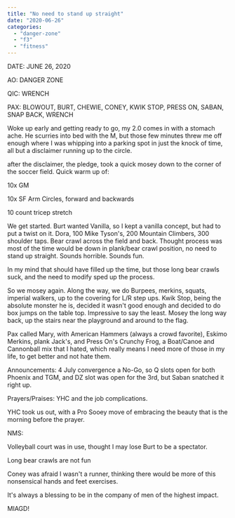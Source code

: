 ```yaml
---
title: "No need to stand up straight"
date: "2020-06-26"
categories: 
  - "danger-zone"
  - "f3"
  - "fitness"
---
```


DATE: JUNE 26, 2020

AO: DANGER ZONE

QIC: WRENCH

PAX: BLOWOUT, BURT, CHEWIE, CONEY, KWIK STOP, PRESS ON, SABAN, SNAP BACK, WRENCH

Woke up early and getting ready to go, my 2.0 comes in with a stomach ache. He scurries into bed with the M, but those few minutes threw me off enough where I was whipping into a parking spot in just the knock of time, all but a disclaimer running up to the circle.

after the disclaimer, the pledge, took a quick mosey down to the corner of the soccer field. Quick warm up of:

10x GM

10x SF Arm Circles, forward and backwards

10 count tricep stretch

We get started. Burt wanted Vanilla, so I kept a vanilla concept, but had to put a twist on it. Dora, 100 Mike Tyson's, 200 Mountain Climbers, 300 shoulder taps. Bear crawl across the field and back. Thought process was most of the time would be down in plank/bear crawl position, no need to stand up straight. Sounds horrible. Sounds fun.

In my mind that should have filled up the time, but those long bear crawls suck, and the need to modify sped up the process.

So we mosey again. Along the way, we do Burpees, merkins, squats, imperial walkers, up to the covering for L/R step ups. Kwik Stop, being the absolute monster he is, decided it wasn't good enough and decided to do box jumps on the table top. Impressive to say the least. Mosey the long way back, up the stairs near the playground and around to the flag.

Pax called Mary, with American Hammers (always a crowd favorite), Eskimo Merkins, plank Jack's, and Press On's Crunchy Frog, a Boat/Canoe and Cannonball mix that I hated, which really means I need more of those in my life, to get better and not hate them.

Announcements: 4 July convergence a No-Go, so Q slots open for both Phoenix and TGM, and DZ slot was open for the 3rd, but Saban snatched it right up.

Prayers/Praises: YHC and the job complications.

YHC took us out, with a Pro Sooey move of embracing the beauty that is the morning before the prayer.

NMS:

Volleyball court was in use, thought I may lose Burt to be a spectator.

Long bear crawls are not fun

Coney was afraid I wasn't a runner, thinking there would be more of this nonsensical hands and feet exercises.

It's always a blessing to be in the company of men of the highest impact.

MIAGD!
